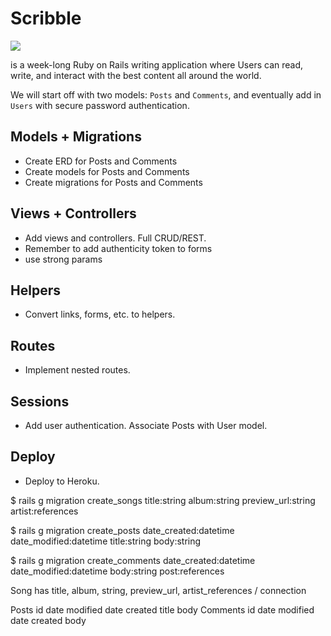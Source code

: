 # Scribble

![](https://dl.dropboxusercontent.com/s/8frf8rblw6pnpds/hipsterlogogenerator_1438007087793.png?dl=0)

is a week-long Ruby on Rails writing application where Users can read, write, and interact
with the best content all around the world.

We will start off with two models: `Posts` and `Comments`, and eventually
add in `Users` with secure password authentication.

## Models + Migrations

- Create ERD for Posts and Comments
- Create models for Posts and Comments
- Create migrations for Posts and Comments

## Views + Controllers

- Add views and controllers. Full CRUD/REST.
- Remember to add authenticity token to forms
- use strong params

## Helpers

- Convert links, forms, etc. to helpers.

## Routes

- Implement nested routes.

## Sessions

- Add user authentication. Associate Posts with User model.

## Deploy

- Deploy to Heroku.


$ rails g migration create_songs title:string album:string preview_url:string artist:references

$ rails g migration create_posts date_created:datetime date_modified:datetime title:string body:string

$ rails g migration create_comments date_created:datetime date_modified:datetime body:string post:references

Song has title, album, string, preview_url, artist_references / connection

Posts
  id
  date modified
  date created
  title
  body
Comments
  id
  date modified
  date created
  body
